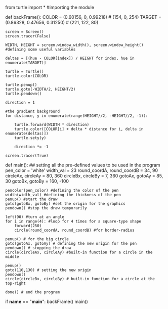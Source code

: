 
from turtle import * #importing the module

def backFrame():
    COLOR = (0.60156, 0, 0.99218)  # (154, 0, 254)
    TARGET = (0.86328, 0.47656, 0.31250)  # (221, 122, 80)

    screen = Screen()
    screen.tracer(False)

    WIDTH, HEIGHT = screen.window_width(), screen.window_height() #defining some useful variables

    deltas = [(hue - COLOR[index]) / HEIGHT for index, hue in enumerate(TARGET)]

    turtle = Turtle()
    turtle.color(COLOR)

    turtle.penup()
    turtle.goto(-WIDTH/2, HEIGHT/2)
    turtle.pendown()

    direction = 1

    #the gradient background
    for distance, y in enumerate(range(HEIGHT//2, -HEIGHT//2, -1)):

        turtle.forward(WIDTH * direction)
        turtle.color([COLOR[i] + delta * distance for i, delta in enumerate(deltas)])
        turtle.sety(y)

        direction *= -1

    screen.tracer(True)

def main():
    ## setting all the pre-defined values to be used in the program
    pen_color = 'white'
    width_val = 23
    round_coordA, round_coordB = 34, 90
    circleAx, circleAy = 80, 360
    circleBx, circleBy = 7, 360
    gotoAx, gotoAy = 85, 30
    gotoBx, gotoBy = 160, -100

    pencolor(pen_color) #defining the color of the pen
    width(width_val) #defining the thickness of the pen
    penup() #start the draw
    goto(gotoBx, gotoBy) #set the origin for the graphics
    pendown() #stop the draw temporarily

    left(90) #turn at an angle
    for i in range(4): #loop for 4 times for a square-type shape
        forward(250)
        circle(round_coordA, round_coordB) #for border-radius

    penup() # for the big circle
    goto(gotoAx, gotoAy) # defining the new origin for the pen
    pendown() # stopping the draw
    circle(circleAx, circleAy) #built-in function for a circle in the middle

    penup()
    goto(110,130) # setting the new origin
    pendown()
    circle(circleBx, circleBy) # built-in function for a circle at the top-right

    done() # end the program

if __name__ == "__main__":
    backFrame()
    main()
